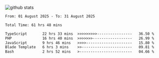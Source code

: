 
![github stats](https://github-readme-stats.vercel.app/api?username=realmahd1&show_icons=true&theme=codeSTACKr&hide_rank=true&count_private=true)

<!--START_SECTION:waka-->

```txt
From: 01 August 2025 - To: 31 August 2025

Total Time: 61 hrs 48 mins

TypeScript       22 hrs 33 mins  >>>>>>>>>----------------   36.50 %
PHP              16 hrs 40 mins  >>>>>>>------------------   26.99 %
JavaScript       9 hrs 46 mins   >>>>---------------------   15.80 %
Blade Template   6 hrs 3 mins    >>-----------------------   09.81 %
Bash             2 hrs 52 mins   >------------------------   04.66 %
```

<!--END_SECTION:waka-->
